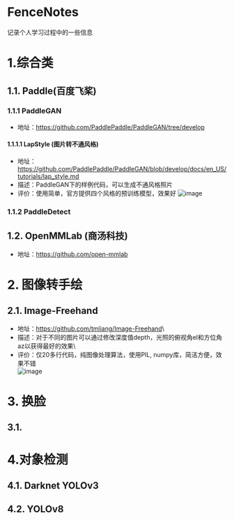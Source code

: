 # FenceNotes
记录个人学习过程中的一些信息

# 1.综合类
## 1.1. Paddle(百度飞桨)
### 1.1.1 PaddleGAN
- 地址：<https://github.com/PaddlePaddle/PaddleGAN/tree/develop>
#### 1.1.1.1 LapStyle (图片转不通风格)
- 地址：<https://github.com/PaddlePaddle/PaddleGAN/blob/develop/docs/en_US/tutorials/lap_style.md>
- 描述：PaddleGAN下的样例代码，可以生成不通风格照片
- 评价：使用简单，官方提供四个风格的预训练模型，效果好
![image](https://github.com/fense8000/FenceNotes/assets/7136821/85de9d66-4832-41b5-aa30-1fd9cca17e3b)

### 1.1.2 PaddleDetect

## 1.2. OpenMMLab (商汤科技)
- 地址：<https://github.com/open-mmlab>


# 2. 图像转手绘
## 2.1. Image-Freehand
- 地址：<https://github.com/tmliang/Image-Freehand>\
- 描述：对于不同的图片可以通过修改深度值depth，光照的俯视角el和方位角az以获得最好的效果\
- 评价：仅20多行代码，纯图像处理算法，使用PIL, numpy库，简洁方便，效果不错\
![image](https://github.com/fense8000/AIDemo/assets/7136821/a1a8798a-57f2-40fc-b08d-07681519b914)



# 3. 换脸
## 3.1. 

# 4.对象检测
## 4.1. Darknet YOLOv3

## 4.2. YOLOv8

